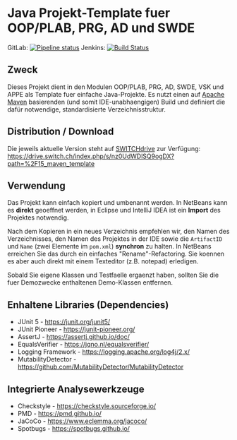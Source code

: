 # Java Projekt-Template fuer OOP/PLAB, PRG, AD und SWDE

GitLab: [![Pipeline status](https://intern-gitlab.enterpriselab.ch/oop/oop_maven_template/badges/develop/pipeline.svg)](https://intern-gitlab.enterpriselab.ch/oop/oop_maven_template/-/pipelines)
Jenkins: [![Build Status](https://jenkins-global.el.eee.intern/jenkins/buildStatus/icon?job=oop_maven_template-develop)](https://jenkins-global.el.eee.intern/jenkins/view/1-OOP/job/oop_maven_template-develop/)

## Zweck

Dieses Projekt dient in den Modulen OOP/PLAB, PRG, AD, SWDE, VSK und APPE als Template fuer einfache Java-Projekte. Es
nutzt einen auf
[Apache Maven](https://maven.apache.org/) basierenden (und somit IDE-unabhaengigen)
Build und definiert die dafür notwendige, standardisierte Verzeichnisstruktur.

## Distribution / Download

Die jeweils aktuelle Version steht auf [SWITCHdrive](https://drive.switch.ch/) zur Verfügung:
https://drive.switch.ch/index.php/s/nz0UdWDlSQ9ogDX?path=%2F15_maven_template

## Verwendung

Das Projekt kann einfach kopiert und umbenannt werden. In NetBeans kann es
**direkt** geoeffnet werden, in Eclipse und IntelliJ IDEA ist ein **Import** des Projektes notwendig.

Nach dem Kopieren in ein neues Verzeichnis empfehlen wir, den Namen des Verzeichnisses, den Namen des Projektes in der
IDE sowie die
`ArtifactID` und `Name` (zwei Elemente im `pom.xml`) **synchron** zu halten. In NetBeans erreichen Sie das durch ein
einfaches "Rename"-Refactoring. Sie koennen es aber auch direkt mit einem Texteditor (z.B. notepad) erledigen.

Sobald Sie eigene Klassen und Testfaelle ergaenzt haben, sollten Sie die fuer Demozwecke enthaltenen Demo-Klassen
entfernen.

## Enhaltene Libraries (Dependencies)

* JUnit 5 - https://junit.org/junit5/
* JUnit Pioneer - https://junit-pioneer.org/
* AssertJ - https://assertj.github.io/doc/
* EqualsVerifier - https://jqno.nl/equalsverifier/
* Logging Framework - https://logging.apache.org/log4j/2.x/
* MutabilityDetector - https://github.com/MutabilityDetector/MutabilityDetector

## Integrierte Analysewerkzeuge

* Checkstyle - https://checkstyle.sourceforge.io/
* PMD - https://pmd.github.io/
* JaCoCo - https://www.eclemma.org/jacoco/
* Spotbugs - https://spotbugs.github.io/
